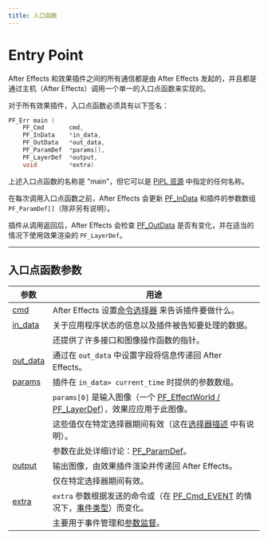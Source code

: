 ```yaml
---
title: 入口函数
---
```

# Entry Point

After Effects 和效果插件之间的所有通信都是由 After Effects 发起的，并且都是通过主机（After Effects）调用一个单一的入口点函数来实现的。

对于所有效果插件，入口点函数必须具有以下签名：

```cpp
PF_Err main (
    PF_Cmd       cmd,
    PF_InData    *in_data,
    PF_OutData   *out_data,
    PF_ParamDef  *params[],
    PF_LayerDef  *output,
    void         *extra)
```

上述入口点函数的名称是 "main"，但它可以是 [PiPL 资源](../../intro/pipl-resources) 中指定的任何名称。

在每次调用入口点函数之前，After Effects 会更新 [PF_InData](../PF_InData) 和插件的参数数组 `PF_ParamDef[]`（除非另有说明）。

插件从调用返回后，After Effects 会检查 [PF_OutData](../PF_OutData) 是否有变化，并在适当的情况下使用效果渲染的 `PF_LayerDef`。

---

## 入口点函数参数

| 参数                                       | 用途                                                                                                                                                |
| ------------------------------------------ | --------------------------------------------------------------------------------------------------------------------------------------------------- |
| [cmd](../command-selectors)                   | After Effects 设置[命令选择器](../command-selectors) 来告诉插件要做什么。                                                                              |
| [in_data](../PF_InData)                       | 关于应用程序状态的信息以及插件被告知要处理的数据。                                                                                                  |
|                                            | 还提供了许多接口和图像操作函数的指针。                                                                                                              |
| [out_data](../PF_OutData)                     | 通过在 `out_data` 中设置字段将信息传递回 After Effects。                                                                                          |
| [params](../parameters)                       | 插件在 `in_data> current_time` 时提供的参数数组。                                                                                                 |
|                                            | `params[0]` 是输入图像（一个 [PF_EffectWorld / PF_LayerDef](../PF_EffectWorld)），效果应应用于此图像。                                               |
|                                            | 这些值仅在特定选择器期间有效（这在[选择器描述](command-selectors.md#calling-sequence) 中有说明）。                                                     |
|                                            | 参数在此处详细讨论：[PF_ParamDef](../PF_ParamDef)。                                                                                                    |
| [output](../PF_EffectWorld)                   | 输出图像，由效果插件渲染并传递回 After Effects。                                                                                                    |
|                                            | 仅在特定选择器期间有效。                                                                                                                            |
| [extra](../../effect-ui-events/PF_EventExtra) | `extra` 参数根据发送的命令或（在 [PF_Cmd_EVENT](command-selectors.md#messaging) 的情况下，[事件类型](../../effect-ui-events/effect-ui-events)）而变化。 |
|                                            | 主要用于事件管理和[参数监督](../../effect-details/parameter-supervision)。                                                                             |
